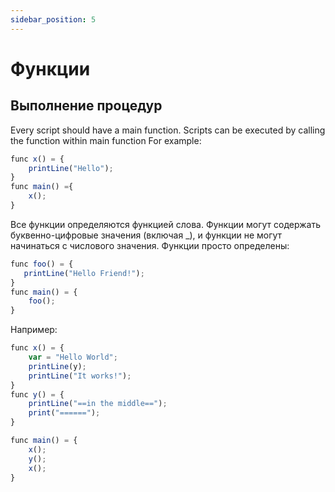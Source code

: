 ```yaml
---
sidebar_position: 5
---
```


# Функции

## Выполнение процедур
Every script should have a main function. Scripts can be executed by calling the function within main function For example:
```jsx
func x() = { 
    printLine("Hello"); 
}
func main() ={
    x();
}
```

Все функции определяются функцией слова. Функции могут содержать буквенно-цифровые значения (включая _), и функции не могут начинаться с числового значения. Функции просто определены:

```jsx
func foo() = {
   printLine("Hello Friend!");
}
func main() = {
    foo();
}
```

Например:

```jsx
func x() = {
    var = "Hello World";
    printLine(y);
    printLine("It works!");
}
func y() = {
    printLine("==in the middle==");
    print("======");
}

func main() = {
    x();
    y();
    x();
}
```